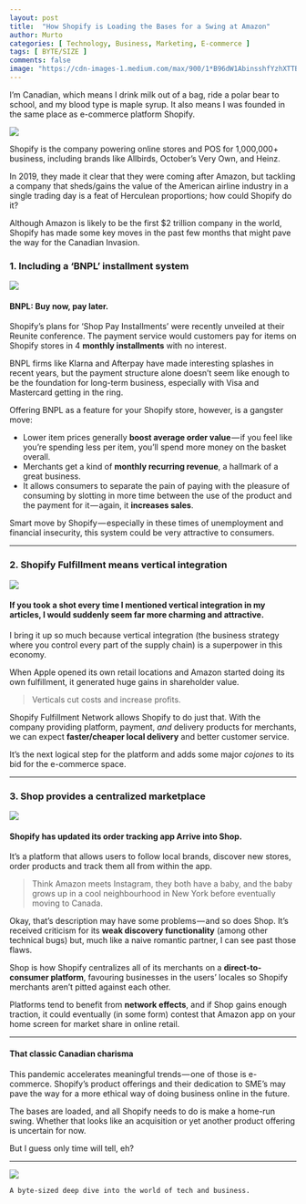 ```yaml
---
layout: post
title:  "How Shopify is Loading the Bases for a Swing at Amazon"
author: Murto
categories: [ Technology, Business, Marketing, E-commerce ]
tags: [ BYTE/SIZE ]
comments: false
image: "https://cdn-images-1.medium.com/max/900/1*B96dW1AbinsshfYzhXTTBw.jpeg"
---
```


I’m Canadian, which means I drink milk out of a bag, ride a polar bear to school, and my blood type is maple syrup. It also means I was founded in the same place as e-commerce platform Shopify.

![](https://cdn-images-1.medium.com/max/900/1*qmzL9Fw5hkwnR0_5OrLNdg.jpeg)

Shopify is the company powering online stores and POS for 1,000,000+ business, including brands like Allbirds, October’s Very Own, and Heinz.

In 2019, they made it clear that they were coming after Amazon, but tackling a company that sheds/gains the value of the American airline industry in a single trading day is a feat of Herculean proportions; how could Shopify do it?

Although Amazon is likely to be the first $2 trillion company in the world, Shopify has made some key moves in the past few months that might pave the way for the Canadian Invasion.

### 1. Including a ‘BNPL’ installment system

![](https://cdn-images-1.medium.com/max/900/1*A_9jWEPKqCRzUWcbEtLOMw.jpeg)

#### BNPL: Buy now, pay later.

Shopify’s plans for ‘Shop Pay Installments’ were recently unveiled at their Reunite conference. The payment service would customers pay for items on Shopify stores in 4 **monthly installments** with no interest.

BNPL firms like Klarna and Afterpay have made interesting splashes in recent years, but the payment structure alone doesn’t seem like enough to be the foundation for long-term business, especially with Visa and Mastercard getting in the ring.

Offering BNPL as a feature for your Shopify store, however, is a gangster move:

- Lower item prices generally **boost average order value** — if you feel like you’re spending less per item, you’ll spend more money on the basket overall.
- Merchants get a kind of **monthly recurring revenue**, a hallmark of a great business.
- It allows consumers to separate the pain of paying with the pleasure of consuming by slotting in more time between the use of the product and the payment for it — again, it **increases sales**.

Smart move by Shopify — especially in these times of unemployment and financial insecurity, this system could be very attractive to consumers.

---

### 2. Shopify Fulfillment means vertical integration

![](https://cdn-images-1.medium.com/max/900/1*P1mqXmiGoj9r7ArP8L7Mug.jpeg)

#### If you took a shot every time I mentioned vertical integration in my articles, I would suddenly seem far more charming and attractive.

I bring it up so much because vertical integration (the business strategy where you control every part of the supply chain) is a superpower in this economy.

When Apple opened its own retail locations and Amazon started doing its own fulfillment, it generated huge gains in shareholder value.

> Verticals cut costs and increase profits.

Shopify Fulfillment Network allows Shopify to do just that. With the company providing platform, payment, *and* delivery products for merchants, we can expect **faster/cheaper local delivery** and better customer service.

It’s the next logical step for the platform and adds some major *cojones* to its bid for the e-commerce space.

---

### 3. Shop provides a centralized marketplace

![](https://cdn-images-1.medium.com/max/900/1*aigjUqqvEDVY7NEbgBJPXA.jpeg)

#### Shopify has updated its order tracking app Arrive into Shop.

It’s a platform that allows users to follow local brands, discover new stores, order products and track them all from within the app.

> Think Amazon meets Instagram, they both have a baby, and the baby grows up in a cool neighbourhood in New York before eventually moving to Canada.

Okay, that’s description may have some problems — and so does Shop. It’s received criticism for its **weak discovery functionality** (among other technical bugs) but, much like a naive romantic partner, I can see past those flaws.

Shop is how Shopify centralizes all of its merchants on a **direct-to-consumer platform**, favouring businesses in the users’ locales so Shopify merchants aren’t pitted against each other.

Platforms tend to benefit from **network effects**, and if Shop gains enough traction, it could eventually (in some form) contest that Amazon app on your home screen for market share in online retail.

---

#### That classic Canadian charisma

This pandemic accelerates meaningful trends — one of those is e-commerce. Shopify’s product offerings and their dedication to SME’s may pave the way for a more ethical way of doing business online in the future.

The bases are loaded, and all Shopify needs to do is make a home-run swing. Whether that looks like an acquisition or yet another product offering is uncertain for now.

But I guess only time will tell, eh?

---

![](https://cdn-images-1.medium.com/max/900/0*Ofy3jPcSvD8WVde8.png)

```
A byte-sized deep dive into the world of tech and business.
```
